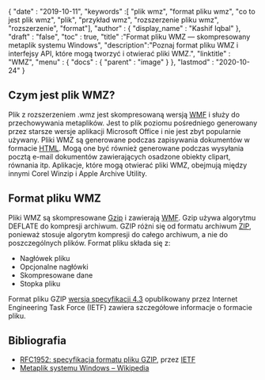 {
  "date" : "2019-10-11",
  "keywords" :[ "plik wmz", "format pliku wmz", "co to jest plik wmz", "plik", "przykład wmz", "rozszerzenie pliku wmz", "rozszerzenie", "format"],
  "author" : {
    "display_name" : "Kashif Iqbal"
},
  "draft" : "false",
  "toc" : true,
  "title" :"Format pliku WMZ — skompresowany metaplik systemu Windows",
  "description":"Poznaj format pliku WMZ i interfejsy API, które mogą tworzyć i otwierać pliki WMZ.",
  "linktitle" : "WMZ",
  "menu" : {
    "docs" : {
      "parent" : "image"
}
},
  "lastmod" : "2020-10-24"
}

## Czym jest plik WMZ?

Plik z rozszerzeniem .wmz jest skompresowaną wersją [WMF](/pl/image/wmf/) i służy do przechowywania metaplików. Jest to plik poziomu pośredniego generowany przez starsze wersje aplikacji Microsoft Office i nie jest zbyt popularnie używany. Pliki WMZ są generowane podczas zapisywania dokumentów w formacie [HTML](/pl/web/html/). Mogą one być również generowane podczas wysyłania pocztą e-mail dokumentów zawierających osadzone obiekty clipart, równania itp. Aplikacje, które mogą otwierać pliki WMZ, obejmują między innymi Corel Winzip i Apple Archive Utility.

## Format pliku WMZ

Pliki WMZ są skompresowane [Gzip](/pl/compression/gz/) i zawierają [WMF](/pl/image/wmf/). Gzip używa algorytmu DEFLATE do kompresji archiwum. GZIP różni się od formatu archiwum [ZIP](/pl/compression/zip/), ponieważ stosuje algorytm kompresji do całego archiwum, a nie do poszczególnych plików. Format pliku składa się z:

* Nagłówek pliku
* Opcjonalne nagłówki
* Skompresowane dane
* Stopka pliku

Format pliku GZIP [wersja specyfikacji 4.3](https://datatracker.ietf.org/doc/html/rfc1952) opublikowany przez Internet Engineering Task Force (IETF) zawiera szczegółowe informacje o formacie pliku.

## Bibliografia

* [RFC1952: specyfikacja formatu pliku GZIP](https://datatracker.ietf.org/doc/html/rfc1952), przez [IETF](https://www.ietf.org)
* [Metaplik systemu Windows – Wikipedia](https://en.wikipedia.org/wiki/Windows_Metafile)

